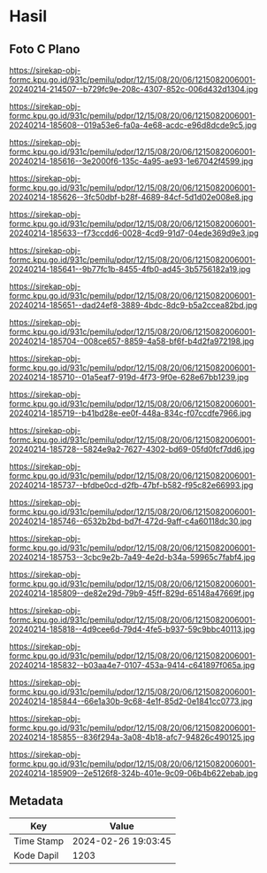 # Hasil

## Foto C Plano

https://sirekap-obj-formc.kpu.go.id/931c/pemilu/pdpr/12/15/08/20/06/1215082006001-20240214-214507--b729fc9e-208c-4307-852c-006d432d1304.jpg

https://sirekap-obj-formc.kpu.go.id/931c/pemilu/pdpr/12/15/08/20/06/1215082006001-20240214-185608--019a53e6-fa0a-4e68-acdc-e96d8dcde9c5.jpg

https://sirekap-obj-formc.kpu.go.id/931c/pemilu/pdpr/12/15/08/20/06/1215082006001-20240214-185616--3e2000f6-135c-4a95-ae93-1e67042f4599.jpg

https://sirekap-obj-formc.kpu.go.id/931c/pemilu/pdpr/12/15/08/20/06/1215082006001-20240214-185626--3fc50dbf-b28f-4689-84cf-5d1d02e008e8.jpg

https://sirekap-obj-formc.kpu.go.id/931c/pemilu/pdpr/12/15/08/20/06/1215082006001-20240214-185633--f73ccdd6-0028-4cd9-91d7-04ede369d9e3.jpg

https://sirekap-obj-formc.kpu.go.id/931c/pemilu/pdpr/12/15/08/20/06/1215082006001-20240214-185641--9b77fc1b-8455-4fb0-ad45-3b5756182a19.jpg

https://sirekap-obj-formc.kpu.go.id/931c/pemilu/pdpr/12/15/08/20/06/1215082006001-20240214-185651--dad24ef8-3889-4bdc-8dc9-b5a2ccea82bd.jpg

https://sirekap-obj-formc.kpu.go.id/931c/pemilu/pdpr/12/15/08/20/06/1215082006001-20240214-185704--008ce657-8859-4a58-bf6f-b4d2fa972198.jpg

https://sirekap-obj-formc.kpu.go.id/931c/pemilu/pdpr/12/15/08/20/06/1215082006001-20240214-185710--01a5eaf7-919d-4f73-9f0e-628e67bb1239.jpg

https://sirekap-obj-formc.kpu.go.id/931c/pemilu/pdpr/12/15/08/20/06/1215082006001-20240214-185719--b41bd28e-ee0f-448a-834c-f07ccdfe7966.jpg

https://sirekap-obj-formc.kpu.go.id/931c/pemilu/pdpr/12/15/08/20/06/1215082006001-20240214-185728--5824e9a2-7627-4302-bd69-05fd0fcf7dd6.jpg

https://sirekap-obj-formc.kpu.go.id/931c/pemilu/pdpr/12/15/08/20/06/1215082006001-20240214-185737--bfdbe0cd-d2fb-47bf-b582-f95c82e66993.jpg

https://sirekap-obj-formc.kpu.go.id/931c/pemilu/pdpr/12/15/08/20/06/1215082006001-20240214-185746--6532b2bd-bd7f-472d-9aff-c4a60118dc30.jpg

https://sirekap-obj-formc.kpu.go.id/931c/pemilu/pdpr/12/15/08/20/06/1215082006001-20240214-185753--3cbc9e2b-7a49-4e2d-b34a-59965c7fabf4.jpg

https://sirekap-obj-formc.kpu.go.id/931c/pemilu/pdpr/12/15/08/20/06/1215082006001-20240214-185809--de82e29d-79b9-45ff-829d-65148a47669f.jpg

https://sirekap-obj-formc.kpu.go.id/931c/pemilu/pdpr/12/15/08/20/06/1215082006001-20240214-185818--4d9cee6d-79d4-4fe5-b937-59c9bbc40113.jpg

https://sirekap-obj-formc.kpu.go.id/931c/pemilu/pdpr/12/15/08/20/06/1215082006001-20240214-185832--b03aa4e7-0107-453a-9414-c641897f065a.jpg

https://sirekap-obj-formc.kpu.go.id/931c/pemilu/pdpr/12/15/08/20/06/1215082006001-20240214-185844--66e1a30b-9c68-4e1f-85d2-0e1841cc0773.jpg

https://sirekap-obj-formc.kpu.go.id/931c/pemilu/pdpr/12/15/08/20/06/1215082006001-20240214-185855--836f294a-3a08-4b18-afc7-94826c490125.jpg

https://sirekap-obj-formc.kpu.go.id/931c/pemilu/pdpr/12/15/08/20/06/1215082006001-20240214-185909--2e5126f8-324b-401e-9c09-06b4b622ebab.jpg


## Metadata

| Key        | Value               |
| ---------- | ------------------- |
| Time Stamp | 2024-02-26 19:03:45 |
| Kode Dapil | 1203                |



